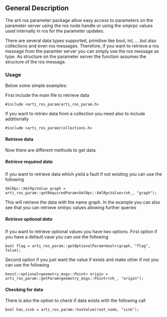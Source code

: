 ## General Description
The arti ros parameter package allow easy access to
parameters on the parameter server using the ros node handle
or using the xmprpc values used internally in ros for the
parameter updates.

There are several data types supported, primitive like bool, int, ... but also collections and even ros messages.
Therefore, if you want to retrieve a ros message from the paramter server you can simply use the ros message as type.
As structure on the parameter server the function assumes the structure of the ros message. 

### Usage
Below some simple examples:

First include the main file to retrieve data
```
#include <arti_ros_param/arti_ros_param.h>
```

If you want to retriev data from a collection you need also to include additionally
```
#include <arti_ros_param/collections.h>
```

#### Retrieve data
Now there are different methods to get data.

##### Retrieve required data
If you want to retrieve data which yield a fault if not existing you can use the following
```
XmlRpc::XmlRpcValue graph = arti_ros_param::getRequiredParam<XmlRpc::XmlRpcValue>(nh_, "graph");
```
This will retrieve the data with the name graph. In the example you can also see that you can retrieve xmlrpc values
allowing further queries

##### Retrieve optional data
If you want to retrieve optional values you have two options.
First option if you have a default vaue you can use the following
```
bool flag = arti_ros_param::getOptionalParam<bool>(graph, "flag", false);
```
Second option if you just want the value if exists and make other if not you can use the following
```
boost::optional<geometry_msgs::Point> origin = arti_ros_param::getParam<geometry_msgs::Point>(nh_, "origin");
```

#### Checking for data
There is also the option to check if data exists with the following call
```
bool has_sink = arti_ros_param::hasValue(root_node, "sink");
```



